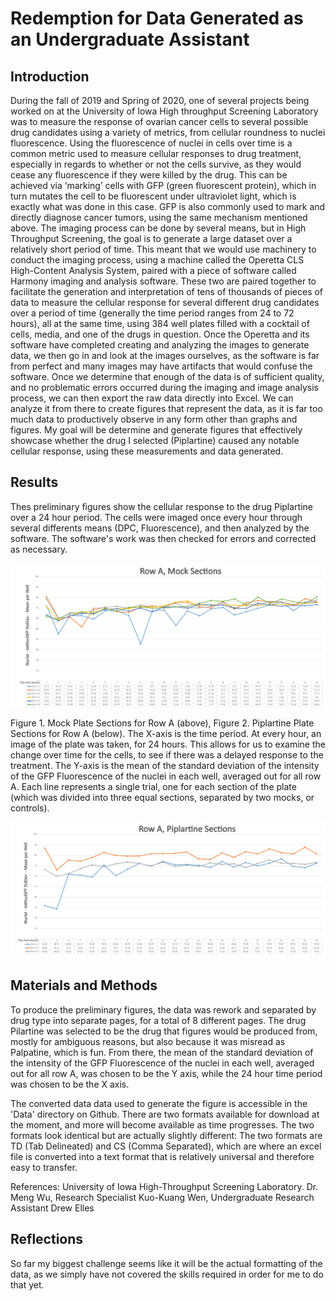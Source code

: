 # Redemption for Data Generated as an Undergraduate Assistant
 
## Introduction
During the fall of 2019 and Spring of 2020, one of several projects being worked on at the University of Iowa 
High throughput Screening Laboratory was to measure the response of ovarian cancer cells to several possible 
drug candidates using a variety of metrics, from cellular roundness to nuclei fluorescence. Using the 
fluorescence of nuclei in cells over time is a common metric used to measure cellular responses to drug 
treatment, especially in regards to whether or not the cells survive, as they would cease any fluorescence if 
they were killed by the drug. This can be achieved via ‘marking’ cells with GFP (green fluorescent protein), 
which in turn mutates the cell to be fluorescent under ultraviolet light, which is exactly what was done in 
this case. GFP is also commonly used to mark and directly diagnose cancer tumors, using the same mechanism 
mentioned above. The imaging process can be done by several means, but in High Throughput Screening, the goal 
is to generate a large dataset over a relatively short period of time. This meant that we would use machinery 
to conduct the imaging process, using a machine called the Operetta CLS High-Content Analysis System, paired 
with a piece of software called Harmony imaging and analysis software. These two are paired together to 
facilitate the generation and interpretation of tens of thousands of pieces of data to measure the cellular 
response for several different drug candidates over a period of time (generally the time period ranges from 
24 to 72 hours), all at the same time, using 384 well plates filled with a cocktail of cells, media, and one 
of the drugs in question. Once the Operetta and its software have completed creating and analyzing the images 
to generate data, we then go in and look at the images ourselves, as the software is far from perfect and 
many images may have artifacts that would confuse the software. Once we determine that enough of the data is 
of sufficient quality, and no problematic errors occurred during the imaging and image analysis process, we 
can then export the raw data directly into Excel. We can analyze it from there to create figures that 
represent the data, as it is far too much data to productively observe in any form other than graphs and 
figures. My goal will be determine and generate figures that effectively showcase whether the drug I selected 
(Piplartine) caused any notable cellular response, using these measurements and data generated.

 
## Results
Thes preliminary figures show the cellular response to the drug Piplartine over a 24 hour period. The cells were imaged once every hour through several differents means (DPC, Fluorescence), and then analyzed by the software. The software's work was then checked for errors and corrected as necessary.


![Row A Mock](Data/Row_A_Mock.png)

Figure 1. Mock Plate Sections for Row A (above), Figure 2. Piplartine Plate Sections 
for Row A (below). The X-axis is the time period. At every hour, an image of the plate 
was taken, for 24 hours. This allows for us to examine the change over time for the 
cells, to see if there was a delayed response to the treatment. The Y-axis is the mean 
of the standard deviation of the intensity of the GFP Fluorescence of the nuclei in 
each well, averaged out for all row A. Each line represents a single trial, one for 
each section of the plate (which was divided into three equal sections, separated by 
two mocks, or controls).

![Row A Piplartine](Data/Row_A_Piplartine.png)


## Materials and Methods

To produce the preliminary figures, the data was rework and separated by drug type into separate pages, for a total of 8 different pages. The drug Pilartine was selected to be the drug that figures would be produced from, mostly for ambiguous reasons, but also because it was misread as Palpatine, which is fun. From there, the mean of the standard deviation of the intensity of the GFP Fluorescence of the nuclei in each well, averaged out for all row A, was chosen to be the Y axis, while the 24 hour time period was chosen to be the X axis.

The converted data data used to generate the figure is accessible in the 'Data' directory on Github. There are two formats available for download at the moment, and more will become available as time progresses. The two formats look identical but 
are actually slightly different: The two formats are TD (Tab Delineated) and CS (Comma Separated), which are 
where an excel file is converted into a text format that is relatively universal and therefore easy to 
transfer.
 
References: University of Iowa High-Throughput Screening Laboratory. Dr. Meng Wu, Research 
Specialist Kuo-Kuang Wen, Undergraduate Research Assistant Drew Elles



## Reflections
So far my biggest challenge seems like it will be the actual formatting of the data, as we simply have
not covered the skills required in order for me to do that yet.

